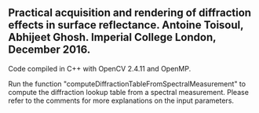 Practical acquisition and rendering of diffraction effects in surface reflectance.
Antoine Toisoul, Abhijeet Ghosh.
Imperial College London, December 2016.
------------------------------------------------------

Code compiled in C++ with OpenCV 2.4.11 and OpenMP.

Run the function  "computeDiffractionTableFromSpectralMeasurement" to compute the diffraction lookup table from a spectral measurement.
Please refer to the comments for more explanations on the input parameters.
